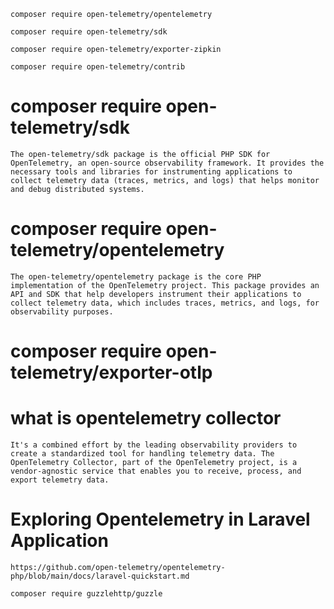 `composer require open-telemetry/opentelemetry`

`composer require open-telemetry/sdk`

`composer require open-telemetry/exporter-zipkin`

`composer require open-telemetry/contrib`

# composer require open-telemetry/sdk

`The open-telemetry/sdk package is the official PHP SDK for OpenTelemetry, an open-source observability framework. It provides the necessary tools and libraries for instrumenting applications to collect telemetry data (traces, metrics, and logs) that helps monitor and debug distributed systems.`

# composer require open-telemetry/opentelemetry

`The open-telemetry/opentelemetry package is the core PHP implementation of the OpenTelemetry project. This package provides an API and SDK that help developers instrument their applications to collect telemetry data, which includes traces, metrics, and logs, for observability purposes.`


# composer require open-telemetry/exporter-otlp

# what is opentelemetry collector

`It's a combined effort by the leading observability providers to create a standardized tool for handling telemetry data. The OpenTelemetry Collector, part of the OpenTelemetry project, is a vendor-agnostic service that enables you to receive, process, and export telemetry data.`

# Exploring Opentelemetry in Laravel Application

`https://github.com/open-telemetry/opentelemetry-php/blob/main/docs/laravel-quickstart.md`

`composer require guzzlehttp/guzzle`
